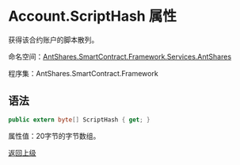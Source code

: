 # Account.ScriptHash 属性

获得该合约账户的脚本散列。

命名空间：[AntShares.SmartContract.Framework.Services.AntShares](../../Neo.md)

程序集：AntShares.SmartContract.Framework

## 语法

```c#
public extern byte[] ScriptHash { get; }
```

属性值：20字节的字节数组。



[返回上级](../Account.md)